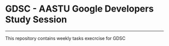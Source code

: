 # GDSC - AASTU Google Developers Study Session
---
This repository contains weekly tasks execrcise for GDSC
